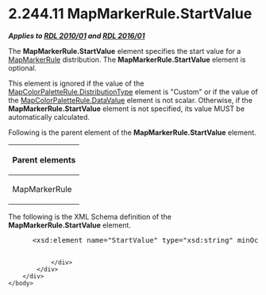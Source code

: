 <html dir="LTR" xmlns:mshelp="http://msdn.microsoft.com/mshelp" xmlns:ddue="http://ddue.schemas.microsoft.com/authoring/2003/5" xmlns:xlink="http://www.w3.org/1999/xlink" xmlns:tool="http://www.microsoft.com/tooltip">
    <head>
        <meta http-equiv="Content-Type" content="text/html; CHARSET=utf-8"></meta>
        <meta name="save" content="history"></meta>
        <title>2.244.11 MapMarkerRule.StartValue</title>
        <xml>
            <mshelp:toctitle title="2.244.11 MapMarkerRule.StartValue"></mshelp:toctitle>
            <mshelp:rltitle title="[MS-RDL]: MapMarkerRule.StartValue"></mshelp:rltitle>
            <mshelp:keyword index="A" term="2f9a9a39-2f5d-49f3-a56c-87c5d027d0a3"></mshelp:keyword>
            <mshelp:attr name="DCSext.ContentType" value="open specification"></mshelp:attr>
            <mshelp:attr name="AssetID" value="2f9a9a39-2f5d-49f3-a56c-87c5d027d0a3"></mshelp:attr>
            <mshelp:attr name="TopicType" value="kbRef"></mshelp:attr>
            <mshelp:attr name="DCSext.Title" value="[MS-RDL]: MapMarkerRule.StartValue" />
        </xml>
    </head>
    <body>
        <div id="header">
            <h1 class="heading">2.244.11 MapMarkerRule.StartValue</h1>
        </div>
        <div id="mainSection">
            <div id="mainBody">
                <div id="allHistory" class="saveHistory"></div>
                <div id="sectionSection0" class="section" name="collapseableSection">
                    

<p><b><i>Applies to </i></b><a href="3428e690-a348-4ec7-8a6a-8efb42d2cdee.htm"><b><i>RDL 2010/01</i></b></a><b><i>
and </i></b><a href="52ce3983-2bfc-4e72-9359-42aaf5fe4509.htm"><b><i>RDL 2016/01</i></b></a></p>

<p>The <b>MapMarkerRule.StartValue</b> element specifies the
start value for a <a href="b7f81f81-be65-4bc2-8571-213ed55f2a92.htm">MapMarkerRule</a>
distribution. The <b>MapMarkerRule.StartValue</b> element is optional. </p>

<p>This element is ignored if the value of the <a href="869b4c40-10d3-4af6-a59c-7555c884502c.htm">MapColorPaletteRule.DistributionType</a>
element is &quot;Custom&quot; or if the value of the <a href="280f0d27-5e51-4bb7-b9dd-395ad86860bf.htm">MapColorPaletteRule.DataValue</a>
element is not scalar. Otherwise, if the <b>MapMarkerRule.StartValue</b>
element is not specified, its value MUST be automatically calculated.</p>

<p>Following is the parent element of the <b>MapMarkerRule.StartValue</b>
element.</p>

<table>
 <thead>
  <tr>
   <th>
   <p>Parent elements</p>
   </th>
  </tr>
 </thead>
 <tr>
  <td>
  <p>MapMarkerRule</p>
  </td>
 </tr>
</table>

<p>The following is the XML Schema definition of the <b>MapMarkerRule.StartValue</b>
element.</p>

<dl>
<dd>
<div><pre> &lt;xsd:element name=&quot;StartValue&quot; type=&quot;xsd:string&quot; minOccurs=&quot;0&quot; /&gt;
  
</pre></div>
</dd></dl>


                </div>
            </div>
        </div>
    </body>
</html>